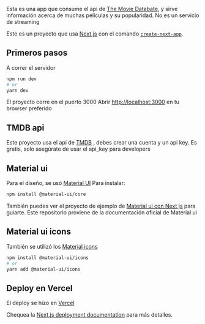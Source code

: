 Esta es una app que consume el api de [The Movie Databate](https://www.themoviedb.org/), y sirve información acerca de muchas películas y su popularidad. No es un servicio de streaming

Este es un proyecto que usa [Next.js](https://nextjs.org/) con el comando [`create-next-app`](https://github.com/vercel/next.js/tree/canary/packages/create-next-app).

## Primeros pasos
A correr el servidor

```bash
npm run dev
# or
yarn dev
```
El proyecto corre en el puerto 3000
Abrir [http://localhost:3000](http://localhost:3000) en tu browser preferido

## TMDB api
Este proyecto usa el api de [TMDB](https://www.themoviedb.org/) , debes crear una cuenta y un api key. Es gratis, solo asegúrate de usar el api_key para developers

## Material ui
Para el diseño, se usó [Material UI](https://material-ui.com)
Para instalar:
```bash
npm install @material-ui/core
```
También puedes ver el proyecto de ejemplo de [Material ui con Next js](https://github.com/mui-org/material-ui/tree/master/examples/nextjs) para guiarte. Este repositorio proviene de la documentación oficial de Material ui

## Material ui icons
También se utilizó los [Material icons](https://material-ui.com/components/icons/#icons)
```bash
npm install @material-ui/icons
# or
yarn add @material-ui/icons
```



## Deploy en Vercel

El deploy se hizo en [Vercel](https://vercel.com/new?utm_medium=default-template&filter=next.js&utm_source=create-next-app&utm_campaign=create-next-app-readme)

Chequea la [Next.js deployment documentation](https://nextjs.org/docs/deployment) para más detalles.
